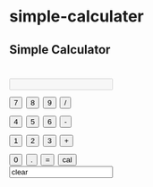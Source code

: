 # simple-calculater

<!DOCTYPE html>
<html lang="en">
<head>
    <meta charset="UTF-8">
    <meta name="viewport" content="width=device-width, initial-scale=1.0">
    <title>Document</title>
</head>
<body>
    <style>
        p.large-number-red{
            font-size: 20px;
            color: red;
        }
    </style>
</body>  
<body>  
    <h2>Simple Calculator</h2>
    <h1>
      <div class="calculator">
        <input type="text" id="display" disabled><br>
        <input type="button" value="7" onclick="appendToDisplay('7')">
        <input type="button" value="8" onclick="appendToDisplay('8')">
        <input type="button" value="9" onclick="appendToDisplay('9')">
        <input type="button" value="/" onclick="appendToDisplay('/')"><br>
        <input type="button" value="4" onclick="appendToDisplay('4')">
        <input type="button" value="5" onclick="appendToDisplay('5')">
        <input type="button" value="6" onclick="appendToDisplay('6')">
        <input type="button" value="-" onclick="appendToDisplay('-')"><br>
        <input type="button" value="1" onclick="appendToDisplay('1')">
        <input type="button" value="2" onclick="appendToDisplay('2')">
        <input type="button" value="3" onclick="appendToDisplay('3')">
        <input type="button" value="+" onclick="appendToDisplay('+')"><br>
        <input type="button" value="0" onclick="appendToDisplay('0')">
        <input type="button" value="." onclick="appendToDisplay('.')">
        <input type="button" value="=" onclick="calculate('*')">
        <input type="button" value="cal" onclick="calculate('/')"><br>
        <input type="buttum" value="clear" onclick="clear data"
      </div>    
        <script>
            function appendToDisplay(value) {
                document.getElementById('display').value += value;
            }
            function clearDisplay() {
                document.getElementById('display').value = '';
            }
            function calculate() {
                try {
                    var result = eval(document.getElementById('display').value);
                    document.getElementById('display').value = result;
                } catch(error) {
                    document.getElementById('display').value = 'Error';
                }
            }
        </script>
</body>
</html>
